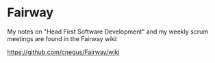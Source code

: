 Fairway
=======

My notes on "Head First Software Development" and my weekly scrum meetings are found in the Fairway wiki:

https://github.com/cnegus/Fairway/wiki
